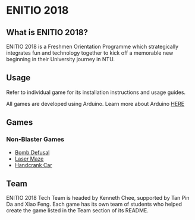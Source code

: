 # ENITIO 2018

## What is ENITIO 2018?
ENITIO 2018 is a Freshmen Orientation Programme which strategically integrates fun and technology together to kick off a memorable new beginning in their University journey in NTU.

## Usage
Refer to individual game for its installation instructions and usage guides.

All games are developed using Arduino. 
Learn more about Arduino [HERE](https://www.arduino.cc/en/Guide/HomePage)

## Games
### Non-Blaster Games
* [Bomb Defusal](https://github.com/Garage-at-EEE/ENITIO18/tree/master/Bomb%20Defusal)
* [Laser Maze](https://github.com/Garage-at-EEE/ENITIO18/tree/master/Laser%20Maze)
* [Handcrank Car](https://github.com/Garage-at-EEE/ENITIO18/tree/master/RF%20Car)

## Team
ENITIO 2018 Tech Team is headed by Kenneth Chee, supported by Tan Pin Da and Xiao Feng.
Each game has its own team of students who helped create the game listed in the Team section of its README.

